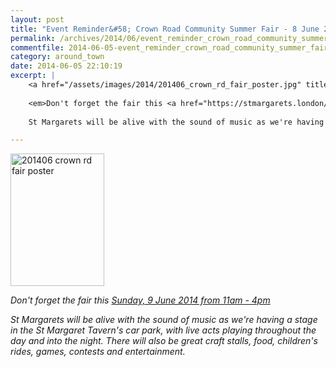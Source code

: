 ```yaml
---
layout: post
title: "Event Reminder&#58; Crown Road Community Summer Fair - 8 June 2014"
permalink: /archives/2014/06/event_reminder_crown_road_community_summer_fair_8.html
commentfile: 2014-06-05-event_reminder_crown_road_community_summer_fair_8
category: around_town
date: 2014-06-05 22:10:19
excerpt: |
    <a href="/assets/images/2014/201406_crown_rd_fair_poster.jpg" title="See larger version of - 201406 crown rd fair poster"><img src="/assets/images/2014/201406_crown_rd_fair_poster_thumb.jpg" width="150" height="212" alt="201406 crown rd fair poster" class="photo right" /></a>
    
    <em>Don't forget the fair this <a href="https://stmargarets.london/event/fair/200705144416</em>">Sunday, 9 June 2014 from 11am - 4pm</a>
    
    St Margarets will be alive with the sound of music as we're having a stage in the St Margaret Tavern's car park, with live acts playing throughout the day and into the night.  There will also be great craft stalls, food, children's rides, games, contests and entertainment.

---
```


<a href="/assets/images/2014/201406_crown_rd_fair_poster.jpg" title="See larger version of - 201406 crown rd fair poster"><img src="/assets/images/2014/201406_crown_rd_fair_poster_thumb.jpg" width="150" height="212" alt="201406 crown rd fair poster" class="photo right" /></a>

<em>Don't forget the fair this [Sunday, 9 June 2014 from 11am - 4pm](https://stmargarets.london/event/fair/200705144416</em>)

St Margarets will be alive with the sound of music as we're having a stage in the St Margaret Tavern's car park, with live acts playing throughout the day and into the night. There will also be great craft stalls, food, children's rides, games, contests and entertainment.
